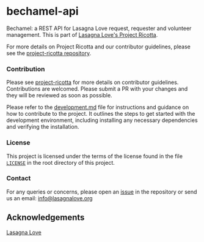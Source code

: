 # bechamel-api

Bechamel: a REST API for Lasagna Love request, requester and volunteer management. This is part of [Lasagna Love's Project Ricotta](https://lasagnalove.org/).

For more details on Project Ricotta and our contributor guidelines, please see the [project-ricotta repository](https://github.com/Lasagna-Love-Portal/project-ricotta).


### Contribution

Please see [project-ricotta](https://github.com/Lasagna-Love-Portal/project-ricotta) for more details on contributor guidelines. Contributions are welcomed. Please submit a PR with your changes and they will be reviewed as soon as possible.

Please refer to the [development.md](DEVELOPMENT.md) file for instructions and guidance on how to contribute to the project. It outlines the steps to get started with the development environment, including installing any necessary dependencies and verifying the installation.


### License

This project is licensed under the terms of the license found in the file [`LICENSE`](LICENSE) in the root directory of this project.

### Contact

For any queries or concerns, please open an [issue](https://github.com/Lasagna-Love-Portal/bechamel-api/issues) in the repository or send us an email: [info@lasagnalove.org](mailto:info@lasagnalove.org)

## Acknowledgements

[Lasagna Love](https://lasagnalove.org/)
